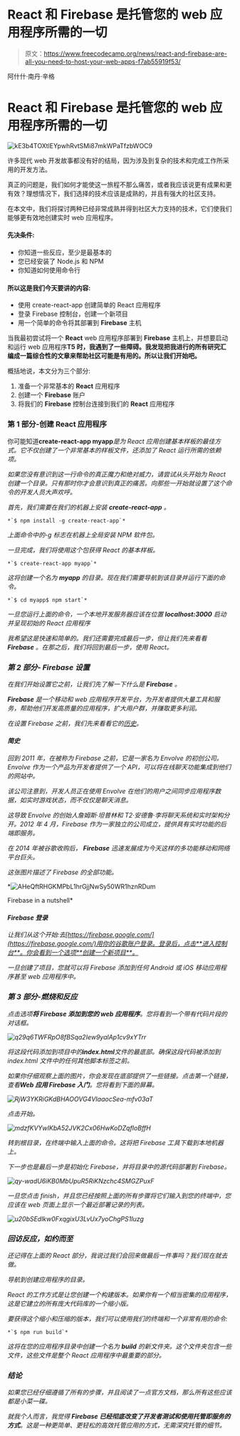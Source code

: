 # React 和 Firebase 是托管您的 web 应用程序所需的一切

> 原文：<https://www.freecodecamp.org/news/react-and-firebase-are-all-you-need-to-host-your-web-apps-f7ab55919f53/>

阿什什·南丹·辛格

# React 和 Firebase 是托管您的 web 应用程序所需的一切

![kE3b4TOXtlEYpwhRvtSMi87mkWPaTfzbWOC9](img/415c7890ded63f98c79a51b542338265.png)

许多现代 web 开发故事都没有好的结局，因为涉及到复杂的技术和完成工作所采用的开发方法。

真正的问题是，我们如何才能使这一旅程不那么痛苦，或者我应该说更有成果和更有效？理想情况下，我们选择的技术应该是成熟的，并且有强大的社区支持。

在本文中，我们将探讨两种已经非常成熟并得到社区大力支持的技术，它们使我们能够更有效地创建实时 web 应用程序。

#### 先决条件:

*   你知道一些反应，至少是最基本的
*   您已经安装了 Node.js 和 NPM
*   你知道如何使用命令行

#### 所以这是我们今天要讲的内容:

*   使用 create-react-app 创建简单的 React 应用程序
*   登录 Firebase 控制台，创建一个新项目
*   用一个简单的命令将其部署到 **Firebase** 主机

当我最初尝试将一个 **React** web 应用程序部署到 **Firebase** 主机上，并想要启动和运行 web 应用程序**T5 时，我遇到了一些障碍。我发现把我进行的所有研究汇编成一篇综合性的文章来帮助社区可能是有用的。所以让我们开始吧。**

概括地说，本文分为三个部分:

1.  准备一个非常基本的 **React** 应用程序
2.  创建一个 **Firebase** 账户
3.  将我们的 **Firebase** 控制台连接到我们的 **React** 应用程序

### 第 1 部分-创建 React 应用程序

你可能知道**create-react-app myapp***是为 React 应用创建基本样板的最佳方式。它不仅创建了一个非常基本的样板文件，还添加了 React 运行所需的依赖项。*

*如果您没有意识到这一行命令的真正魔力和绝对威力，请尝试从头开始为 React 创建一个目录。只有那时你才会意识到真正的痛苦。向那些一开始就设置了这个命令的开发人员大声欢呼。*

*首先，我们需要在我们的机器上安装 **create-react-app** 。*

```
*`$ npm install -g create-react-app`*
```

*上面命令中的-g 标志在机器上全局安装 NPM 软件包。*

*一旦完成，我们将使用这个包获得 React 的基本样板。*

```
*`$ create-react-app myapp`*
```

*这将创建一个名为 **myapp** 的目录。现在我们需要导航到该目录并运行下面的命令。*

```
*`$ cd myapp$ npm start`*
```

*一旦您运行上面的命令，一个本地开发服务器应该在位置 **localhost:3000** 启动并呈现初始的 React 应用程序*

*我希望这是快速和简单的。我们还需要完成最后一步，但让我们先来看看 **Firebase** 。在那之后，我们将回到最后一步，使用 React。*

### *第 2 部分- Firebase 设置*

*在我们开始设置它之前，让我们先了解一下什么是 **Firebase** 。*

***Firebase** 是一个移动和 web 应用程序开发平台，为开发者提供大量工具和服务，帮助他们开发高质量的应用程序，扩大用户群，并赚取更多利润。*

*在设置 Firebase 之前，我们先来看看它的[历史](https://en.wikipedia.org/wiki/Firebase)。*

#### *简史*

*回到 2011 年，在被称为 Firebase 之前，它是一家名为 Envolve 的初创公司。Envolve 作为一个产品为开发者提供了一个 API，可以将在线聊天功能集成到他们的网站中。*

*该公司注意到，开发人员正在使用 Envolve 在他们的用户之间同步应用程序数据，如实时游戏状态，而不仅仅是聊天消息。*

*这导致 Envolve 的创始人詹姆斯·坦普林和 T2·安德鲁·李将聊天系统和实时架构分开。2012 年 4 月，Firebase 作为一家独立的公司成立，提供具有实时功能的后端即服务。*

*在 2014 年被谷歌收购后， **Firebase** 迅速发展成为今天这样的多功能移动和网络平台巨头。*

*这张图片描述了 Firebase 的全部功能。*

*![AHeQftRHGKMPbL1hrGjjNwSy50WR1hznRDum](img/d8f0eb6801522d46937d2db493a5775f.png)

Firebase in a nutshell* 

#### *Firebase 登录*

*让我们从这个开始:去[https://firebase.google.com/](https://firebase.google.com/)用你的谷歌账户登录。登录后，点击**进入控制台**。你会看到一个选项**创建一个新项目**。*

*一旦创建了项目，您就可以将 Firebase 添加到任何 Android 或 iOS 移动应用程序甚至 web 应用程序中。*

### *第 3 部分-燃烧和反应*

*点击选项**将 Firebase 添加到您的 web 应用程序**。您将看到一个带有代码片段的对话框。*

*![q29q6TWFRpO8fBSqa2Iew9yalAp1cv9xYTrr](img/dc22472bbe5275e856266885c4b5a5ef.png)*

*将这段代码添加到项目中的**index.html**文件的最底部。确保这段代码被添加到 index.html 文件中的任何其他脚本标签之前。*

*如果你仔细观察上面的图片，你会发现在底部提供了一些链接。点击第一个链接，查看**Web 应用 Firebase 入门**。您将看到下面的屏幕。*

*![RjW3YKRiGKdBHAOOVG4VIaaocSea-mfv03aT](img/622474d322c15f38cd1d131d97f1a807.png)*

*点击开始。*

*![mdzfKVYwIKbA52JVK2Cx06HwKoDZqfIoBffH](img/2397359f2575f32eaeb7c54229c66308.png)*

*转到根目录，在终端中输入上面的命令。这将把 Firebase 工具下载到本地机器上。*

*下一步也是最后一步是初始化 Firebase，并将目录中的源代码部署到 Firebase。*

*![qy-wadU6iKB0MbUpuR5RiKNzchc4SMGZPuxF](img/f6e44157220c3c288aba876af34c6b8d.png)*

*一旦您点击 finish，并且您已经按照上面的所有步骤将它们输入到您的终端中，您应该在 web 页面上显示一个最近部署记录的列表。*

*![u20bSEdlkw0FxqgixU3LvUx7yoChgPS1Iuzg](img/d60904320a6a012d103786b0dc7e0f02.png)*

### *回访反应，如约而至*

*还记得在上面的 React 部分，我说过我们会回来做最后一件事吗？我们现在就去做。*

*导航到创建应用程序的目录。*

*React 的工作方式是让您创建一个构建版本。如果你有一个相当密集的应用程序，这是它建立的所有庞大代码库的一个缩小版。*

*要获得这个缩小和压缩的版本，我们可以使用我们的终端和一个非常有用的命令:*

```
*`$ npm run build`*
```

*这将在您的应用程序目录中创建一个名为 **build** 的新文件夹。这个文件夹包含一些文件，这些文件是整个 React 应用程序中最重要的部分。*

### *结论*

*如果您已经仔细遵循了所有的步骤，并且阅读了一点官方文档，那么所有这些应该都是小菜一碟。*

*就我个人而言，我觉得 **Firebase 已经彻底改变了开发者测试和使用托管即服务的方式**。这是一种更简单、更轻松的高效托管应用的方式，无需深究托管的细节。*